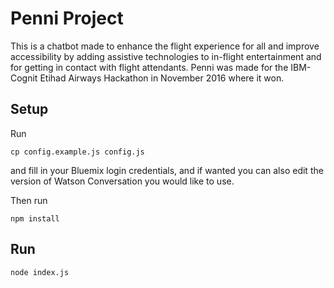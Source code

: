 # Penni Project

This is a chatbot made to enhance the flight experience for all and improve accessibility by adding assistive technologies to in-flight entertainment and for getting in contact with flight attendants. Penni was made for the IBM-Cognit Etihad Airways Hackathon in November 2016 where it won.

## Setup

Run

`cp config.example.js config.js`

and fill in your Bluemix login credentials, and if wanted you can also edit the version of Watson Conversation you would like to use.

Then run

`npm install`

## Run
`node index.js`
